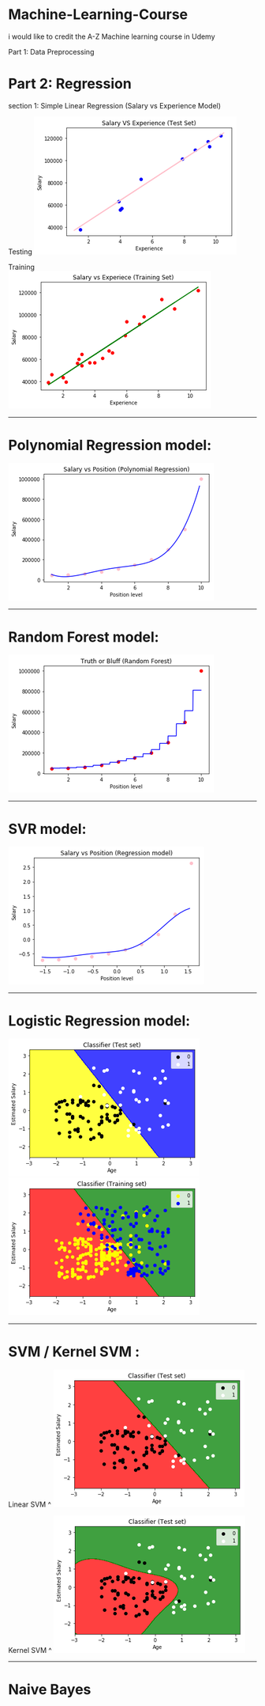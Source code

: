 # Machine-Learning-Course
i would like to credit the A-Z Machine learning course in Udemy 

Part 1: Data Preprocessing 

# Part 2: Regression 
  section 1: Simple Linear Regression (Salary vs Experience Model)
 
 Testing
    <img src="https://github.com/mishaelran/Machine-Learning-Course/blob/master/2Simple_Linear_Regression/Salary%20Vs%20Experience%20testing%20set.png">
    
Training    
    <img src="https://github.com/mishaelran/Machine-Learning-Course/blob/master/2Simple_Linear_Regression/Salary%20Vs%20Experience%20training%20set.png">    
    
---------------------------------------------------------------------------------------------------------------

# Polynomial Regression model: 

<img src=https://github.com/mishaelran/Machine-Learning-Course/blob/master/Polynomial_Regression/X_grid_4dim_polyregression.png>

---------------------------------------------------------------------------------------------------------------

# Random Forest model:

<img src=https://github.com/mishaelran/Machine-Learning-Course/blob/master/Random_Forest_Regression/Random_Forest.png>

---------------------------------------------------------------------------------------------------------------

# SVR model:

<img src=https://github.com/mishaelran/Machine-Learning-Course/blob/master/SVR/SVRIMAGE.png>

---------------------------------------------------------------------------------------------------------------

# Logistic Regression model: 

<img src=https://github.com/mishaelran/Machine-Learning-Course/blob/master/Logistic_Regression/test%20set.png>

<img src=https://github.com/mishaelran/Machine-Learning-Course/blob/master/Logistic_Regression/training%20test.png>

---------------------------------------------------------------------------------------------------------------

# SVM / Kernel SVM : 

Linear SVM ^
<img src=https://github.com/mishaelran/Machine-Learning-Course/blob/master/SVM/linear%20clissifier%20SVM.png>

Kernel SVM ^
<img src=https://github.com/mishaelran/Machine-Learning-Course/blob/master/SVM/gauss%20line.png>

---------------------------------------------------------------------------------------------------------------

# Naive Bayes
